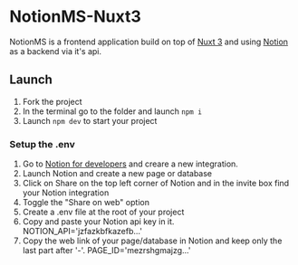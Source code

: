 # NotionMS-Nuxt3
 
 NotionMS is a frontend application build on top of [Nuxt 3](https://v3.nuxtjs.org/) and using [Notion](https://www.notion.so/) as a backend via it's api.

## Launch

1. Fork the project
2. In the terminal go to the folder and launch `npm i`
3. Launch `npm dev` to start your project

### Setup the .env

1. Go to [Notion for developers](https://developers.notion.com/) and creare a new integration.
2. Launch Notion and create a new page or database
3. Click on Share on the top left corner of Notion and in the invite box find your Notion integration
4. Toggle the "Share on web" option
5. Create a .env file at the root of your project
6. Copy and paste your Notion api key in it. 
    NOTION_API='jzfazkbfkazefb...'
7. Copy the web link of your page/database in Notion and keep only the last part after '-'.
    PAGE_ID='mezrshgmajzg...'
